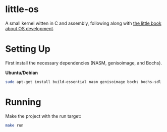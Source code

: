 # little-os

A small kernel witten in C and assembly, following along with [the little book about OS development](https://littleosbook.github.io/).

# Setting Up

First install the necessary dependencies (NASM, genisoimage, and Bochs).

**Ubuntu/Debian**
```bash
sudo apt-get install build-essential nasm genisoimage bochs bochs-sdl
```
# Running

Make the project with the run target:

```bash
make run
```
